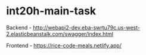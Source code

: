 # int20h-main-task

Backend - http://webapi2-dev.eba-swrtu79c.us-west-2.elasticbeanstalk.com/swagger/index.html 


Frontend - https://rice-code-meals.netlify.app/
